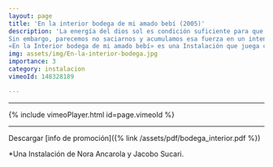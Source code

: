 ```yaml
---
layout: page
title: 'En la interior bodega de mi amado bebí (2005)'
description: 'La energía del dios sol es condición suficiente para que la vida sea posible y se auto-sostenga.
Sin embargo, parecemos no saciarnos y acumulamos esa fuerza en un intento desesperado de contención y espasmo.
«En la Interior bodega de mi amado bebí» es una Instalación que juega con la emisión-proyección de Luz (energía) y su recepción o reflejos, y se acompaña de los versos de San Juán de la Cruz, de cuyo amado bebe, y donde amor arruina.'
img: assets/img/En-la-interior-bodega.jpg
importance: 3
category: instalacion
vimeoId: 148328189

---
```


<hr />
{% include vimeoPlayer.html id=page.vimeoId %}
<hr />

Descargar [info de promoción]({% link /assets/pdf/bodega_interior.pdf %})

*Una Instalación de Nora Ancarola y Jacobo Sucari.


